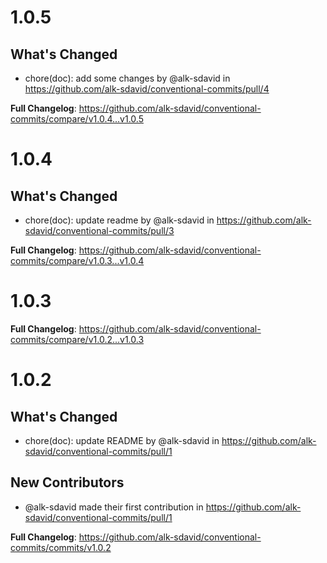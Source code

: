 # 1.0.5

## What's Changed
* chore(doc): add some changes by @alk-sdavid in https://github.com/alk-sdavid/conventional-commits/pull/4


**Full Changelog**: https://github.com/alk-sdavid/conventional-commits/compare/v1.0.4...v1.0.5

# 1.0.4

## What's Changed
* chore(doc): update readme by @alk-sdavid in https://github.com/alk-sdavid/conventional-commits/pull/3


**Full Changelog**: https://github.com/alk-sdavid/conventional-commits/compare/v1.0.3...v1.0.4

# 1.0.3

**Full Changelog**: https://github.com/alk-sdavid/conventional-commits/compare/v1.0.2...v1.0.3

# 1.0.2

## What's Changed
* chore(doc): update README by @alk-sdavid in https://github.com/alk-sdavid/conventional-commits/pull/1

## New Contributors
* @alk-sdavid made their first contribution in https://github.com/alk-sdavid/conventional-commits/pull/1

**Full Changelog**: https://github.com/alk-sdavid/conventional-commits/commits/v1.0.2